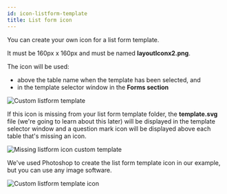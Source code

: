 ```yaml
---
id: icon-listform-template
title: List form icon
---
```


You can create your own icon for a list form template. 

It must be 160px x 160px and must be named **layoutIconx2.png**.

The icon will be used:

* above the table name when the template has been selected, and
* in the template selector window in the **Forms section**

![Custom listform template](../../assets/en/custom-listform-template.png)

If this icon is missing from your list form template folder, the **template.svg** file (we're going to learn about this later) will be displayed in the template selector window and a question mark icon will be displayed above each table that's missing an icon.

![Missing listform icon custom template](../../assets/en/missing-listform-icon-custom-template.png)

We've used Photoshop to create the list form template icon in our example, but you can use any image software.

![Custom listform template icon](../../assets/en/custom-list-form-icon.png)
